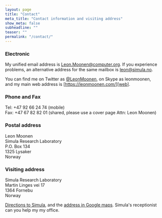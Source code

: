 ```yaml
---
layout: page
title: "Contact"
meta_title: "Contact information and visiting address"
show_meta: false
subheadline: ""
teaser: ""
permalink: "/contact/"
---
```


### Electronic

My unified email address is [Leon.Moonen@computer.org][email]. If you experience problems, an alternative address for the same mailbox is [leon@simula.no][simmail].

You can find me on Twitter as [@LeonMoonen][twitter], on Skype as leonmoonen, and my main web address is [https://leonmoonen.com/][web].

### Phone and Fax

Tel: +47 92 66 24 74 (mobile)  
Fax: +47 67 82 82 01 (shared, please use a cover page Attn: Leon Moonen)

### Postal address

Leon Moonen  
Simula Research Laboratory  
P.O. Box 134  
1325 Lysaker  
Norway

### Visiting address

Simula Research Laboratory  
Martin Linges vei 17  
1364 Fornebu  
Norway

[Directions to Simula][directions], and the [address in Google maps][googlemaps]. Simula's receptionist can you help my my office.

[email]: mailto:leon.moonen@computer.org
[simmail]: mailto:leon@simula.no
[twitter]: https://twitter.com/LeonMoonen
[web]: https://leonmoonen.com/
[directions]: https://www.simula.no/about/contact-simula
[googlemaps]: http://goo.gl/maps/tQaD
